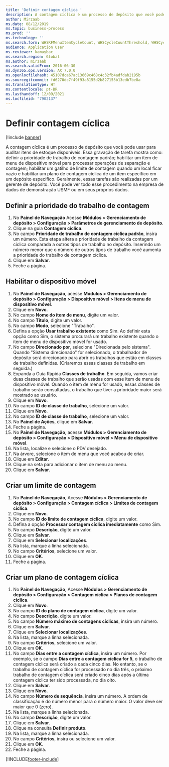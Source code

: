 ```yaml
---
title: 'Definir contagem cíclica '
description: A contagem cíclica é um processo de depósito que você pode usar para auditar itens de estoque disponíveis.
author: Mirzaab
ms.date: 08/12/2019
ms.topic: business-process
ms.prod: ''
ms.technology: ''
ms.search.form: WHSRFMenuItemCycleCount, WHSCycleCountThreshold, WHSCycleCountPlan, WHSCycleCountPlanListPage, WHSParameters, WHSRFMenu, WHSRFMenuItem
audience: Application User
ms.reviewer: kamaybac
ms.search.region: Global
ms.author: mirzaab
ms.search.validFrom: 2016-06-30
ms.dyn365.ops.version: AX 7.0.0
ms.openlocfilehash: 45107dca67ac13669c468c4c32fb4adfdab2195b
ms.sourcegitcommit: fd6270dc7f49f93a8155d2b827153b13edb7be8a
ms.translationtype: HT
ms.contentlocale: pt-BR
ms.lasthandoff: 12/09/2021
ms.locfileid: "7902137"
---
```

# <a name="define-cycle-counting"></a>Definir contagem cíclica  

[!include [banner](../../includes/banner.md)]

A contagem cíclica é um processo de depósito que você pode usar para auditar itens de estoque disponíveis. Essa gravação de tarefa mostra como: definir a prioridade de trabalho de contagem padrão; habilitar um item de menu de dispositivo móvel para processar operações de separação e contagem; habilitar um gatilho de limite de contagem quando um local ficar vazio e habilitar um plano de contagem cíclica de um item específico em um depósito específico. Geralmente, essas tarefas são realizadas por um gerente de depósito. Você pode ver todo esse procedimento na empresa de dados de demonstração USMF ou em seus próprios dados.


## <a name="set-the-priority-of-counting-work"></a>Definir a prioridade do trabalho de contagem
1. No **Painel de Navegação** Acesse **Módulos > Gerenciamento de depósito > Configuração > Parâmetros de gerenciamento de depósito**.
2. Clique na guia **Contagem cíclica**.
3. No campo **Prioridade de trabalho de contagem cíclica padrão**, insira um número. Esta etapa altera a prioridade de trabalho da contagem cíclica comparada a outros tipos de trabalho no depósito. Inserindo um número menor que o número de outros tipos de trabalho você aumenta a prioridade do trabalho de contagem cíclica.  
4. Clique em **Salvar**.
5. Feche a página.

## <a name="enable-the-mobile-device"></a>Habilitar o dispositivo móvel
1. No **Painel de Navegação**, acesse **Módulos > Gerenciamento de depósito > Configuração > Dispositivo móvel > Itens de menu de dispositivo móvel**.
2. Clique em **Novo**.
3. No campo **Nome do item de menu**, digite um valor.
4. No campo **Título**, digite um valor.
5. No campo **Modo**, selecione "Trabalho".
6. Defina a opção **Usar trabalho existente** como Sim. Ao definir esta opção como Sim, o sistema procurará um trabalho existente quando o item de menu de dispositivo móvel for usado.  
7. No campo **Direcionado por**, selecione "Direcionada pelo sistema". Quando "Sistema direcionado" for selecionado, o trabalhador de depósito será direcionado para abrir os trabalhos que estão em classes de trabalho definidas. (Criaremos essas classes de trabalho em seguida.)  
8. Expanda a Guia Rápida **Classes de trabalho**. Em seguida, vamos criar duas classes de trabalho que serão usadas com esse item de menu de dispositivo móvel. Quando o item de menu for usado, essas classes de trabalho serão consultadas, o trabalho que tiver a prioridade maior será mostrado ao usuário.  
9. Clique em **Novo**.
10. No campo **ID de classe de trabalho**, selecione um valor.
11. Clique em **Novo**.
12. No campo **ID de classe de trabalho**, selecione um valor.
13. No **Painel de Ações**, clique em **Salvar**.
14. Feche a página.
15. No **Painel de Navegação**, acesse **Módulos > Gerenciamento de depósito > Configuração > Dispositivo móvel > Menu de dispositivo móvel**.
16. Na lista, localize e selecione o PDV desejado.
17. Na árvore, selecione o item de menu que você acabou de criar.
18. Clique em **Editar**.
19. Clique na seta para adicionar o item de menu ao menu.
20. Clique em **Salvar**.

## <a name="create-a-counting-threshold"></a>Criar um limite de contagem
1. No **Painel de Navegação**, Acesse **Módulos > Gerenciamento de depósito > Configuração > Contagem cíclica > Limites de contagem cíclica**.
2. Clique em **Novo**.
3. No campo **ID do limite de contagem cíclica**, digite um valor.
4. Defina a opção **Processar contagem cíclica imediatamente** como Sim.
5. No campo **Descrição**, digite um valor.
6. Clique em **Salvar**.
7. Clique em **Selecionar localizações**.
8. Na lista, marque a linha selecionada.
9. No campo **Critérios**, selecione um valor.
10. Clique em **OK**.
11. Feche a página.

## <a name="create-a-cycle-count-plan"></a>Criar um plano de contagem cíclica
1. No **Painel de Navegação**, Acesse **Módulos > Gerenciamento de depósito > Configuração > Contagem cíclica > Planos de contagem cíclica**.
2. Clique em **Novo**.
3. No campo **ID do plano de contagem cíclica**, digite um valor.
4. No campo **Descrição**, digite um valor.
5. No campo **Número máximo de contagens cíclicas**, insira um número.
6. Clique em **Salvar**.
7. Clique em **Selecionar localizações**.
8. Na lista, marque a linha selecionada.
9. No campo **Critérios**, selecione um valor.
10. Clique em **OK**.
11. No campo **Dias entre a contagem cíclica**, insira um número. Por exemplo, se o campo **Dias entre a contagem cíclica for 5**, o trabalho de contagem cíclica será criado a cada cinco dias. No entanto, se o trabalho de contagem cíclica for processado no dia três, o próximo trabalho de contagem cíclica será criado cinco dias após a última contagem cíclica ter sido processada, no dia oito.  
12. Clique em **Salvar**.
13. Clique em **Novo**.
14. No campo **Número de sequência**, insira um número. A ordem de classificação é do número menor para o número maior. O valor deve ser maior que 0 (zero).  
15. Na lista, marque a linha selecionada.
16. No campo **Descrição**, digite um valor.
17. Clique em **Salvar**.
18. Clique na consulta **Definir produto**.
19. Na lista, marque a linha selecionada.
20. No campo **Critérios**, insira ou selecione um valor.
21. Clique em **OK**.
22. Feche a página.



[!INCLUDE[footer-include](../../../includes/footer-banner.md)]